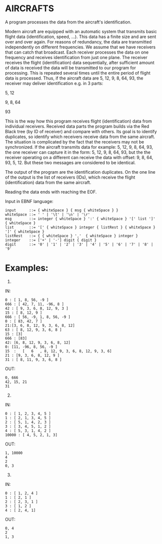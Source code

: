 # AIRCRAFTS
A program processes the data from the aircraft's identification.

Modern aircraft are equipped with an automatic system that transmits basic flight data (identification, speed, ...).
This data has a finite size and are sent over and over again. For reasons of redundancy, the data are transmitted independently on different frequencies.
We assume that we have receivers that can catch that broadcast. Each receiver processes the data on one frequency and receives identification from just one plane. The receiver receives the flight (identification) data sequentially, after sufficient amount
of data is received the data will be transmitted to our program for processing. This is repeated several times until the entire
period of flight data is processed. Thus, if the aircraft data are 5, 12, 9, 8, 64, 93, the receiver may deliver identification e.g. in 3 parts:

5, 12

9, 8, 64

93

This is the way how this program receives flight (identification) data from individual receivers. Received data parts the program builds via the Red Black tree (by ID of receiver) and compare with others. Its goal is to identify duplicates, so identify which receivers receive data from the same aircraft. The situation is complicated by the fact that the receivers may not be synchronized. If the aircraft transmits data for example: 5, 12, 9, 8, 64, 93, the one receiver can capture it in the form: 5, 12, 9, 8, 64, 93, but the the receiver operating on a different can receive the data with offset: 9, 8, 64, 93, 5, 12. But these two messages are considered to be identical.

The output of the program are the identification duplicates. On the one line of the output is the list of receivers (IDs), which receive the flight (identification) data from the same aircraft.

Reading the data ends with reaching the EOF.

Input in EBNF language:
    
    input      ::= { whiteSpace } { msg { whiteSpace } }
    whiteSpace ::= ' ' | '\t' | '\n' | '\r'
    msg        ::= integer { whiteSpace } ':' { whiteSpace } '[' list ']' { whiteSpace }
    list       ::= '[' { whiteSpace } integer { listRest } { whiteSpace } ']' { whiteSpace }             
    listRest   ::= { { whiteSpace } ','  { whiteSpace } integer }
    integer    ::= ['+' | '-'] digit { digit }
    digit      ::= '0' | '1' | '2' | '3' | '4' | '5' | '6' | '7' | '8' | '9'


# Examples:
1)

IN:

    0 : [ 1, 8, 56, -9 ]
    666 : [ 42, 7, 11, -96, 8 ]
    42 : [ 9, 3, 6, 8, 12, 9, 3 ]
    15 : [ 8, 12, 9 ]
    666 : [ 56, -9, 1, 8, 56, -9 ]
    0 : [ 83, 42, 7 ]
    21:[3, 6, 8, 12, 9, 3, 6, 8, 12]
    63 : [ 8, 12, 9, 3, 6, 8 ]
    15 : [3]
    666 : [83]
    42: [6, 8, 12, 9, 3, 6, 8, 12]
    0: [11, -96, 8, 56, -9 ]
    15  :   [   6   , 8, 12, 9, 3, 6, 8, 12, 9, 3, 6]
    21 : [9, 3, 6, 8, 12, 9 ]
    31 : [ 8, 11, 9, 3, 6, 8 ]
        
OUT:

    0, 666
    42, 15, 21
    31

2)

IN:

    0 : [ 1, 2, 3, 4, 5 ]
    1 : [ 2, 1, 3, 4, 5 ]
    2 : [ 5, 1, 4, 2, 3 ]
    3 : [ 3, 4, 5, 1, 2 ]
    4 : [ 5, 3, 1, 4, 2 ]
    10000 : [ 4, 5, 2, 1, 3]

OUT:

    1, 10000
    4
    2
    0, 3

3)

IN:

    0 : [ 1, 2, 4 ]
    1 : [ 2, 1 ]
    2 : [ 2, 3, 1 ]
    3 : [ 1, 2 ]
    4 : [ 2, 4, 1]
   
OUT:

    0, 4
    2
    1, 3

